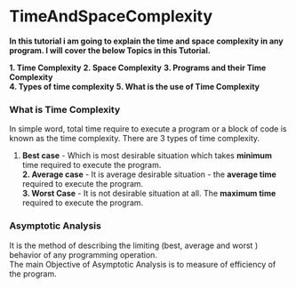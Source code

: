 # TimeAndSpaceComplexity
  
**In this tutorial i am going to explain the time and space complexity in any program. I will cover the below Topics in this Tutorial.**  
  
**1. Time Complexity**
**2. Space Complexity**
**3. Programs and their Time Complexity**  
**4. Types of time complexity**
**5. What is the use of Time Complexity**  
  
### What is Time Complexity  
In simple word, total time require to execute a program or a block of code is known as the time complexity. There are 3 types of time complexity.  
  
1. **Best case**    - Which is most desirable situation which takes **minimum** time required to execute the program.     
**2. Average case** - It is average desirable situation - the **average time** required to execute the program.     
**3. Worst Case**   - It is not desirable situation at all. The **maximum time** required to execute the program.     
  
### Asymptotic Analysis  
It is the method of describing the limiting (best, average and worst ) behavior of any programming operation.  
The main Objective of Asymptotic Analysis is to measure of efficiency of the program.  
